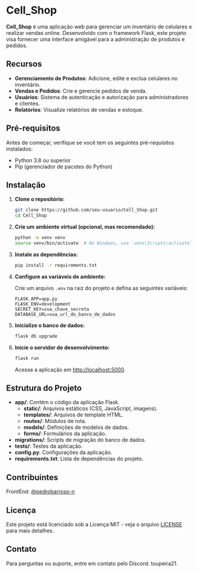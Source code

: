# Cell_Shop

**Cell_Shop** é uma aplicação web para gerenciar um inventário de celulares e realizar vendas online. Desenvolvido com o framework Flask, este projeto visa fornecer uma interface amigável para a administração de produtos e pedidos.

## Recursos

- **Gerenciamento de Produtos**: Adicione, edite e exclua celulares no inventário.
- **Vendas e Pedidos**: Crie e gerencie pedidos de venda.
- **Usuários**: Sistema de autenticação e autorização para administradores e clientes.
- **Relatórios**: Visualize relatórios de vendas e estoque.

## Pré-requisitos

Antes de começar, verifique se você tem os seguintes pré-requisitos instalados:

- Python 3.8 ou superior
- Pip (gerenciador de pacotes do Python)

## Instalação

1. **Clone o repositório:**

   ```bash
   git clone https://github.com/seu-usuario/Cell_Shop.git
   cd Cell_Shop
   ```

2. **Crie um ambiente virtual (opcional, mas recomendado):**

   ```bash
   python -m venv venv
   source venv/bin/activate  # No Windows, use `venv\Scripts\activate`
   ```

3. **Instale as dependências:**

   ```bash
   pip install -r requirements.txt
   ```

4. **Configure as variáveis de ambiente:**

   Crie um arquivo `.env` na raiz do projeto e defina as seguintes variáveis:

   ```env
   FLASK_APP=app.py
   FLASK_ENV=development
   SECRET_KEY=sua_chave_secreta
   DATABASE_URL=sua_url_do_banco_de_dados
   ```

5. **Inicialize o banco de dados:**

   ```bash
   flask db upgrade
   ```

6. **Inicie o servidor de desenvolvimento:**

   ```bash
   flask run
   ```

   Acesse a aplicação em [http://localhost:5000](http://localhost:5000).

## Estrutura do Projeto

- **app/**: Contém o código da aplicação Flask.
  - **static/**: Arquivos estáticos (CSS, JavaScript, imagens).
  - **templates/**: Arquivos de template HTML.
  - **routes/**: Módulos de rota.
  - **models/**: Definições de modelos de dados.
  - **forms/**: Formulários da aplicação.
- **migrations/**: Scripts de migração do banco de dados.
- **tests/**: Testes da aplicação.
- **config.py**: Configurações da aplicação.
- **requirements.txt**: Lista de dependências do projeto.

## Contribuintes

FrontEnd: [@pedrobarroso-n](https://github.com/GleisonPS)

## Licença

Este projeto está licenciado sob a Licença MIT - veja o arquivo [LICENSE](LICENSE) para mais detalhes.

## Contato

Para perguntas ou suporte, entre em contato pelo Discord: toupeira21.

